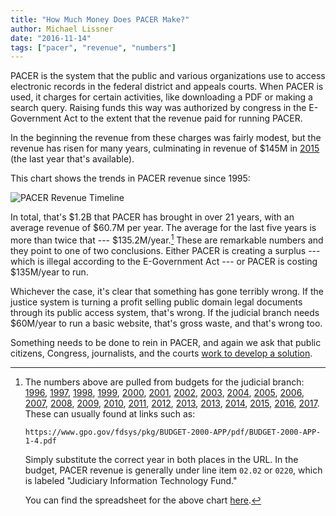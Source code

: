 ```yaml
---
title: "How Much Money Does PACER Make?"
author: Michael Lissner
date: "2016-11-14"
tags: ["pacer", "revenue", "numbers"]
---
```



PACER is the system that the public and various organizations use to access electronic records in the federal district and appeals courts. When PACER is used, it charges for certain activities, like downloading a PDF or making a search query. Raising funds this way was authorized by congress in the E-Government Act to the extent that the revenue paid for running PACER. 

In the beginning the revenue from these charges was fairly modest, but the revenue has risen for many years, culminating in revenue of $145M in [2015](/pdf/judicial-budgets/BUDGET-2015-APP-1-4.pdf) (the last year that's available). 

This chart shows the trends in PACER revenue since 1995:

<div className="text-center">
    <img src="/images/pacer-revenue-timeline.png"
         alt="PACER Revenue Timeline"
         className="border"/>
</div>

In total, that's $1.2B that PACER has brought in over 21 years, with an average revenue of $60.7M per year. The average for the last five years is more than twice that --- $135.2M/year.[^1] These are remarkable numbers and they point to one of two conclusions. Either PACER is creating a surplus --- which is illegal according to the E-Government Act --- or PACER is costing $135M/year to run. 

Whichever the case, it's clear that something has gone terribly wrong. If the justice system is turning a profit selling public domain legal documents through its public access system, that's wrong. If the judicial branch needs $60M/year to run a basic website, that's gross waste, and that's wrong too. 

Something needs to be done to rein in PACER, and again we ask that public citizens, Congress, journalists, and the courts [work to develop a solution][what-to-do]. 

[^1]: The numbers above are pulled from budgets for the judicial branch: [1996](/pdf/judicial-budgets/BUDGET-1996-APP-2-4.pdf), [1997](/pdf/judicial-budgets/BUDGET-1997-APP-1-4.pdf), [1998](/pdf/judicial-budgets/BUDGET-1998-APP-1-4.pdf), [1999](/pdf/judicial-budgets/BUDGET-1999-APP-1-4.pdf), [2000](/pdf/judicial-budgets/BUDGET-2000-APP-1-4.pdf), [2001](/pdf/judicial-budgets/BUDGET-2001-APP-1-4.pdf), [2002](/pdf/judicial-budgets/BUDGET-2002-APP-1-4.pdf), [2003](/pdf/judicial-budgets/BUDGET-2003-APP-1-4.pdf), [2004](/pdf/judicial-budgets/BUDGET-2004-APP-1-4.pdf), [2005](/pdf/judicial-budgets/BUDGET-2005-APP-1-4.pdf), [2006](/pdf/judicial-budgets/BUDGET-2006-APP-1-4.pdf), [2007](/pdf/judicial-budgets/BUDGET-2007-APP-1-4.pdf), [2008](/pdf/judicial-budgets/BUDGET-2008-APP-1-4.pdf), [2009](/pdf/judicial-budgets/BUDGET-2009-APP-1-4.pdf), [2010](/pdf/judicial-budgets/BUDGET-2010-APP-1-4.pdf), [2011](/pdf/judicial-budgets/BUDGET-2011-APP-1-4.pdf), [2012](/pdf/judicial-budgets/BUDGET-2012-APP-1-4.pdf), [2013](/pdf/judicial-budgets/BUDGET-2013-APP-1-4.pdf), [2013](/pdf/judicial-budgets/BUDGET-2013-APP-1-4.pdf), [2014](/pdf/judicial-budgets/BUDGET-2014-APP-1-4.pdf), [2015](/pdf/judicial-budgets/BUDGET-2015-APP-1-4.pdf), [2016](/pdf/judicial-budgets/BUDGET-2016-APP-1-4.pdf), [2017](/pdf/judicial-budgets/BUDGET-2017-APP-1-4.pdf). These can usually found at links such as:

        https://www.gpo.gov/fdsys/pkg/BUDGET-2000-APP/pdf/BUDGET-2000-APP-1-4.pdf
    
    Simply substitute the correct year in both places in the URL. In the budget, PACER revenue is generally under line item `02.02` or `0220`, which is labeled "Judiciary Information Technology Fund."

    You can find the spreadsheet for the above chart [here][ss].

[what-to-do]: /2015/03/24/what-should-be-done-about-the-pacer-problem/

[ss]: /xlsx/pacer-revenue-over-time.xlsx
